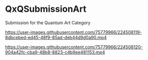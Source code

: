 # QxQSubmissionArt
Submission for the Quantum Art Category 


https://user-images.githubusercontent.com/75779966/224508119-8dbcebed-ed45-48f9-85ad-deb44d9d0a90.mp4



https://user-images.githubusercontent.com/75779966/224508120-904a42fc-cba9-48b8-8823-c4b9ee481153.mp4

